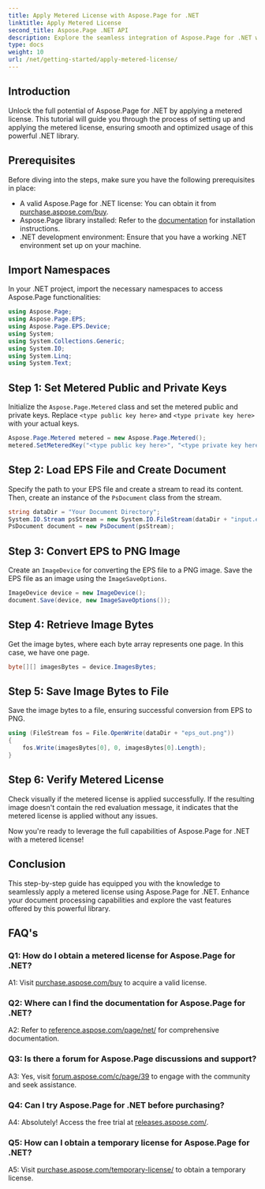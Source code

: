 ```yaml
---
title: Apply Metered License with Aspose.Page for .NET
linktitle: Apply Metered License
second_title: Aspose.Page .NET API
description: Explore the seamless integration of Aspose.Page for .NET with this step-by-step guide on applying a metered license. Optimize document processing effortlessly.
type: docs
weight: 10
url: /net/getting-started/apply-metered-license/
---
```

## Introduction

Unlock the full potential of Aspose.Page for .NET by applying a metered license. This tutorial will guide you through the process of setting up and applying the metered license, ensuring smooth and optimized usage of this powerful .NET library.

## Prerequisites

Before diving into the steps, make sure you have the following prerequisites in place:

- A valid Aspose.Page for .NET license: You can obtain it from [purchase.aspose.com/buy](https://purchase.aspose.com/buy).
- Aspose.Page library installed: Refer to the [documentation](https://reference.aspose.com/page/net/) for installation instructions.
- .NET development environment: Ensure that you have a working .NET environment set up on your machine.

## Import Namespaces

In your .NET project, import the necessary namespaces to access Aspose.Page functionalities:

```csharp
using Aspose.Page;
using Aspose.Page.EPS;
using Aspose.Page.EPS.Device;
using System;
using System.Collections.Generic;
using System.IO;
using System.Linq;
using System.Text;
```

## Step 1: Set Metered Public and Private Keys

Initialize the `Aspose.Page.Metered` class and set the metered public and private keys. Replace `<type public key here>` and `<type private key here>` with your actual keys.

```csharp
Aspose.Page.Metered metered = new Aspose.Page.Metered();
metered.SetMeteredKey("<type public key here>", "<type private key here>");
```

## Step 2: Load EPS File and Create Document

Specify the path to your EPS file and create a stream to read its content. Then, create an instance of the `PsDocument` class from the stream.

```csharp
string dataDir = "Your Document Directory";
System.IO.Stream psStream = new System.IO.FileStream(dataDir + "input.eps", System.IO.FileMode.Open, System.IO.FileAccess.Read);
PsDocument document = new PsDocument(psStream);
```

## Step 3: Convert EPS to PNG Image

Create an `ImageDevice` for converting the EPS file to a PNG image. Save the EPS file as an image using the `ImageSaveOptions`.

```csharp
ImageDevice device = new ImageDevice();
document.Save(device, new ImageSaveOptions());
```

## Step 4: Retrieve Image Bytes

Get the image bytes, where each byte array represents one page. In this case, we have one page.

```csharp
byte[][] imagesBytes = device.ImagesBytes;
```

## Step 5: Save Image Bytes to File

Save the image bytes to a file, ensuring successful conversion from EPS to PNG.

```csharp
using (FileStream fos = File.OpenWrite(dataDir + "eps_out.png"))
{
    fos.Write(imagesBytes[0], 0, imagesBytes[0].Length);
}
```

## Step 6: Verify Metered License

Check visually if the metered license is applied successfully. If the resulting image doesn't contain the red evaluation message, it indicates that the metered license is applied without any issues.

Now you're ready to leverage the full capabilities of Aspose.Page for .NET with a metered license!

## Conclusion

This step-by-step guide has equipped you with the knowledge to seamlessly apply a metered license using Aspose.Page for .NET. Enhance your document processing capabilities and explore the vast features offered by this powerful library.

## FAQ's

### Q1: How do I obtain a metered license for Aspose.Page for .NET?

A1: Visit [purchase.aspose.com/buy](https://purchase.aspose.com/buy) to acquire a valid license.

### Q2: Where can I find the documentation for Aspose.Page for .NET?

A2: Refer to [reference.aspose.com/page/net/](https://reference.aspose.com/page/net/) for comprehensive documentation.

### Q3: Is there a forum for Aspose.Page discussions and support?

A3: Yes, visit [forum.aspose.com/c/page/39](https://forum.aspose.com/c/page/39) to engage with the community and seek assistance.

### Q4: Can I try Aspose.Page for .NET before purchasing?

A4: Absolutely! Access the free trial at [releases.aspose.com/](https://releases.aspose.com/).

### Q5: How can I obtain a temporary license for Aspose.Page for .NET?

A5: Visit [purchase.aspose.com/temporary-license/](https://purchase.aspose.com/temporary-license/) to obtain a temporary license.
